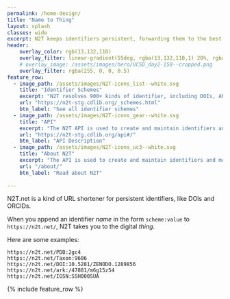 ```yaml
---
permalink: /home-design/
title: "Name to Thing"
layout: splash
classes: wide
excerpt: N2T keeps identifiers persistent, forwarding them to the best known web addresses.
header:
    overlay_color: rgb(13,132,110)
    overlay_filter: linear-gradient(55deg, rgba(13,132,110,1) 20%, rgba(98,159,72,1) 35%, rgba(44,137,112,1) 48%, rgba(107,157,85,1) 78%, rgba(8,121,141,1) 100%)
    # overlay_image: /assets/images/hero/UCSD_day2-150--cropped.png
    overlay_filter: rgba(255, 0, 0, 0.5)
feature_row:
  - image_path: /assets/images/N2T-icons_list--white.svg
    title: "Identifier Schemes"
    excerpt: "N2T resolves 900+ kinds of identifier, including DOIs, ARKs, and ORCIDs."
    url: "https://n2t-stg.cdlib.org/_schemes.html"
    btn_label: "See all identifier schemes"
  - image_path: /assets/images/N2T-icons_gear--white.svg
    title: "API"
    excerpt: "The N2T API is used to create and maintain identifiers and metadata."
    url: "https://n2t-stg.cdlib.org/api#/"
    btn_label: "API Description"
  - image_path: /assets/images/N2T-icons_uc3--white.svg
    title: "About N2T"
    excerpt: "The API is used to create and maintain identifiers and metadata. "
    url: "/about/"
    btn_label: "Read about N2T"
    
---
```


N2T.net is a kind of URL shortener for persistent identifiers, like DOIs and ORCIDs. 

When you append an identifier *name* in the form `scheme:value` to `https://n2t.net/`, N2T takes you to the digital *thing*.

Here are some examples:

```
https://n2t.net/PDB:2gc4
https://n2t.net/Taxon:9606
https://n2t.net/DOI:10.5281/ZENODO.1289856
https://n2t.net/ark:/47881/m6g15z54
https://n2t.net/IGSN:SSH000SUA
```

{% include feature_row %}

